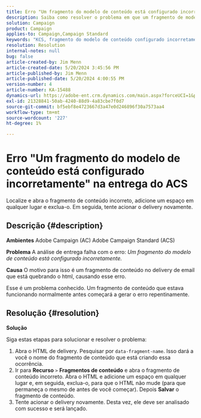 ```yaml
---
title: Erro "Um fragmento do modelo de conteúdo está configurado incorretamente" na entrega do ACS
description: Saiba como resolver o problema em que um fragmento de modelo de conteúdo está configurado incorretamente.
solution: Campaign
product: Campaign
applies-to: Campaign,Campaign Standard
keywords: "KCS, fragmento do modelo de conteúdo configurado incorretamente, ACS, Adobe Campaign Standard, Adobe Campaign, AC, HTML, delivery, nome do fragmento de dados, erro,"
resolution: Resolution
internal-notes: null
bug: false
article-created-by: Jim Menn
article-created-date: 5/20/2024 3:45:56 PM
article-published-by: Jim Menn
article-published-date: 5/20/2024 4:00:55 PM
version-number: 4
article-number: KA-15488
dynamics-url: https://adobe-ent.crm.dynamics.com/main.aspx?forceUCI=1&pagetype=entityrecord&etn=knowledgearticle&id=7c4e1c07-c016-ef11-9f8a-6045bd006268
exl-id: 21328841-50ab-4240-88d9-4a83cbe7f0d7
source-git-commit: bf5ebf8e4723667d3a47e0d246896f30a7573aa4
workflow-type: tm+mt
source-wordcount: '227'
ht-degree: 1%

---
```


# Erro &quot;Um fragmento do modelo de conteúdo está configurado incorretamente&quot; na entrega do ACS


Localize e abra o fragmento de conteúdo incorreto, adicione um espaço em qualquer lugar e exclua-o. Em seguida, tente acionar o delivery novamente.

## Descrição {#description}


<b>Ambientes</b>
Adobe Campaign (AC) Adobe Campaign Standard (ACS)

<b>Problema</b>
A análise de entrega falha com o erro: *Um fragmento do modelo de conteúdo está configurado incorretamente.*

<b>Causa</b>
O motivo para isso é um fragmento de conteúdo no delivery de email que está quebrando o html, causando esse erro.

Esse é um problema conhecido. Um fragmento de conteúdo que estava funcionando normalmente antes começará a gerar o erro repentinamente.


## Resolução {#resolution}


<b>Solução</b>

Siga estas etapas para solucionar e resolver o problema:

1. Abra o HTML de delivery. Pesquisar por `data-fragment-name`. Isso dará a você o nome do fragmento de conteúdo que está criando essa ocorrência.
2. Ir para <b>Recurso</b> `>`  <b>Fragmentos de conteúdo</b> e abra o fragmento de conteúdo incorreto. Abra o HTML e adicione um espaço em qualquer lugar e, em seguida, exclua-o, para que o HTML não mude (para que permaneça o mesmo de antes de você começar). Depois <b>Salvar</b> o fragmento de conteúdo.
3. Tente acionar o delivery novamente. Desta vez, ele deve ser analisado com sucesso e será lançado.
